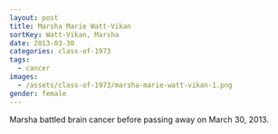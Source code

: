 ```yaml
---
layout: post
title: Marsha Marie Watt-Vikan
sortKey: Watt-Vikan, Marsha
date: 2013-03-30
categories: class-of-1973
tags:
  - cancer
images:
  - /assets/class-of-1973/marsha-marie-watt-vikan-1.png
gender: female
---
```

Marsha battled brain cancer before passing away on March 30, 2013.
